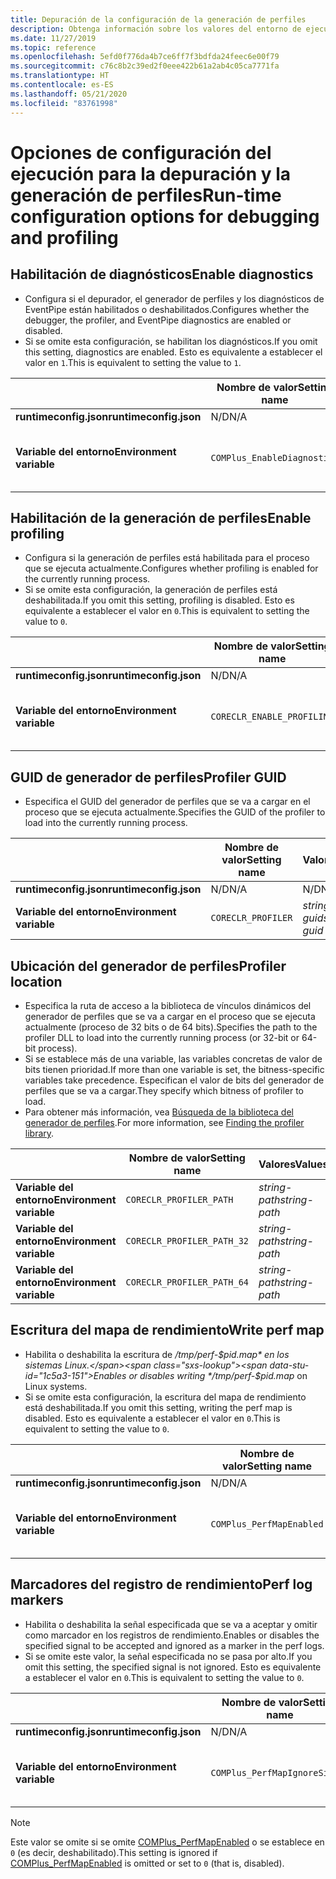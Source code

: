```yaml
---
title: Depuración de la configuración de la generación de perfiles
description: Obtenga información sobre los valores del entorno de ejecución que configuran la depuración y la generación de perfiles para las aplicaciones de .NET Core.
ms.date: 11/27/2019
ms.topic: reference
ms.openlocfilehash: 5efd0f776da4b7ce6ff7f3bdfda24feec6e00f79
ms.sourcegitcommit: c76c8b2c39ed2f0eee422b61a2ab4c05ca7771fa
ms.translationtype: HT
ms.contentlocale: es-ES
ms.lasthandoff: 05/21/2020
ms.locfileid: "83761998"
---
```

# <a name="run-time-configuration-options-for-debugging-and-profiling"></a><span data-ttu-id="1c5a3-103">Opciones de configuración del ejecución para la depuración y la generación de perfiles</span><span class="sxs-lookup"><span data-stu-id="1c5a3-103">Run-time configuration options for debugging and profiling</span></span>

## <a name="enable-diagnostics"></a><span data-ttu-id="1c5a3-104">Habilitación de diagnósticos</span><span class="sxs-lookup"><span data-stu-id="1c5a3-104">Enable diagnostics</span></span>

- <span data-ttu-id="1c5a3-105">Configura si el depurador, el generador de perfiles y los diagnósticos de EventPipe están habilitados o deshabilitados.</span><span class="sxs-lookup"><span data-stu-id="1c5a3-105">Configures whether the debugger, the profiler, and EventPipe diagnostics are enabled or disabled.</span></span>
- <span data-ttu-id="1c5a3-106">Si se omite esta configuración, se habilitan los diagnósticos.</span><span class="sxs-lookup"><span data-stu-id="1c5a3-106">If you omit this setting, diagnostics are enabled.</span></span> <span data-ttu-id="1c5a3-107">Esto es equivalente a establecer el valor en `1`.</span><span class="sxs-lookup"><span data-stu-id="1c5a3-107">This is equivalent to setting the value to `1`.</span></span>

| | <span data-ttu-id="1c5a3-108">Nombre de valor</span><span class="sxs-lookup"><span data-stu-id="1c5a3-108">Setting name</span></span> | <span data-ttu-id="1c5a3-109">Valores</span><span class="sxs-lookup"><span data-stu-id="1c5a3-109">Values</span></span> |
| - | - | - |
| <span data-ttu-id="1c5a3-110">**runtimeconfig.json**</span><span class="sxs-lookup"><span data-stu-id="1c5a3-110">**runtimeconfig.json**</span></span> | <span data-ttu-id="1c5a3-111">N/D</span><span class="sxs-lookup"><span data-stu-id="1c5a3-111">N/A</span></span> | <span data-ttu-id="1c5a3-112">N/D</span><span class="sxs-lookup"><span data-stu-id="1c5a3-112">N/A</span></span> |
| <span data-ttu-id="1c5a3-113">**Variable del entorno**</span><span class="sxs-lookup"><span data-stu-id="1c5a3-113">**Environment variable**</span></span> | `COMPlus_EnableDiagnostics` | <span data-ttu-id="1c5a3-114">`1`: habilitado.</span><span class="sxs-lookup"><span data-stu-id="1c5a3-114">`1` - enabled</span></span><br/><span data-ttu-id="1c5a3-115">`0`: deshabilitado.</span><span class="sxs-lookup"><span data-stu-id="1c5a3-115">`0` - disabled</span></span> |

## <a name="enable-profiling"></a><span data-ttu-id="1c5a3-116">Habilitación de la generación de perfiles</span><span class="sxs-lookup"><span data-stu-id="1c5a3-116">Enable profiling</span></span>

- <span data-ttu-id="1c5a3-117">Configura si la generación de perfiles está habilitada para el proceso que se ejecuta actualmente.</span><span class="sxs-lookup"><span data-stu-id="1c5a3-117">Configures whether profiling is enabled for the currently running process.</span></span>
- <span data-ttu-id="1c5a3-118">Si se omite esta configuración, la generación de perfiles está deshabilitada.</span><span class="sxs-lookup"><span data-stu-id="1c5a3-118">If you omit this setting, profiling is disabled.</span></span> <span data-ttu-id="1c5a3-119">Esto es equivalente a establecer el valor en `0`.</span><span class="sxs-lookup"><span data-stu-id="1c5a3-119">This is equivalent to setting the value to `0`.</span></span>

| | <span data-ttu-id="1c5a3-120">Nombre de valor</span><span class="sxs-lookup"><span data-stu-id="1c5a3-120">Setting name</span></span> | <span data-ttu-id="1c5a3-121">Valores</span><span class="sxs-lookup"><span data-stu-id="1c5a3-121">Values</span></span> |
| - | - | - |
| <span data-ttu-id="1c5a3-122">**runtimeconfig.json**</span><span class="sxs-lookup"><span data-stu-id="1c5a3-122">**runtimeconfig.json**</span></span> | <span data-ttu-id="1c5a3-123">N/D</span><span class="sxs-lookup"><span data-stu-id="1c5a3-123">N/A</span></span> | <span data-ttu-id="1c5a3-124">N/D</span><span class="sxs-lookup"><span data-stu-id="1c5a3-124">N/A</span></span> |
| <span data-ttu-id="1c5a3-125">**Variable del entorno**</span><span class="sxs-lookup"><span data-stu-id="1c5a3-125">**Environment variable**</span></span> | `CORECLR_ENABLE_PROFILING` | <span data-ttu-id="1c5a3-126">`0`: deshabilitado.</span><span class="sxs-lookup"><span data-stu-id="1c5a3-126">`0` - disabled</span></span><br/><span data-ttu-id="1c5a3-127">`1`: habilitado.</span><span class="sxs-lookup"><span data-stu-id="1c5a3-127">`1` - enabled</span></span> |

## <a name="profiler-guid"></a><span data-ttu-id="1c5a3-128">GUID de generador de perfiles</span><span class="sxs-lookup"><span data-stu-id="1c5a3-128">Profiler GUID</span></span>

- <span data-ttu-id="1c5a3-129">Especifica el GUID del generador de perfiles que se va a cargar en el proceso que se ejecuta actualmente.</span><span class="sxs-lookup"><span data-stu-id="1c5a3-129">Specifies the GUID of the profiler to load into the currently running process.</span></span>

| | <span data-ttu-id="1c5a3-130">Nombre de valor</span><span class="sxs-lookup"><span data-stu-id="1c5a3-130">Setting name</span></span> | <span data-ttu-id="1c5a3-131">Valores</span><span class="sxs-lookup"><span data-stu-id="1c5a3-131">Values</span></span> |
| - | - | - |
| <span data-ttu-id="1c5a3-132">**runtimeconfig.json**</span><span class="sxs-lookup"><span data-stu-id="1c5a3-132">**runtimeconfig.json**</span></span> | <span data-ttu-id="1c5a3-133">N/D</span><span class="sxs-lookup"><span data-stu-id="1c5a3-133">N/A</span></span> | <span data-ttu-id="1c5a3-134">N/D</span><span class="sxs-lookup"><span data-stu-id="1c5a3-134">N/A</span></span> |
| <span data-ttu-id="1c5a3-135">**Variable del entorno**</span><span class="sxs-lookup"><span data-stu-id="1c5a3-135">**Environment variable**</span></span> | `CORECLR_PROFILER` | <span data-ttu-id="1c5a3-136">*string-guid*</span><span class="sxs-lookup"><span data-stu-id="1c5a3-136">*string-guid*</span></span> |

## <a name="profiler-location"></a><span data-ttu-id="1c5a3-137">Ubicación del generador de perfiles</span><span class="sxs-lookup"><span data-stu-id="1c5a3-137">Profiler location</span></span>

- <span data-ttu-id="1c5a3-138">Especifica la ruta de acceso a la biblioteca de vínculos dinámicos del generador de perfiles que se va a cargar en el proceso que se ejecuta actualmente (proceso de 32 bits o de 64 bits).</span><span class="sxs-lookup"><span data-stu-id="1c5a3-138">Specifies the path to the profiler DLL to load into the currently running process (or 32-bit or 64-bit process).</span></span>
- <span data-ttu-id="1c5a3-139">Si se establece más de una variable, las variables concretas de valor de bits tienen prioridad.</span><span class="sxs-lookup"><span data-stu-id="1c5a3-139">If more than one variable is set, the bitness-specific variables take precedence.</span></span> <span data-ttu-id="1c5a3-140">Especifican el valor de bits del generador de perfiles que se va a cargar.</span><span class="sxs-lookup"><span data-stu-id="1c5a3-140">They specify which bitness of profiler to load.</span></span>
- <span data-ttu-id="1c5a3-141">Para obtener más información, vea [Búsqueda de la biblioteca del generador de perfiles](https://github.com/dotnet/runtime/blob/master/docs/design/coreclr/profiling/Profiler%20Loading.md).</span><span class="sxs-lookup"><span data-stu-id="1c5a3-141">For more information, see [Finding the profiler library](https://github.com/dotnet/runtime/blob/master/docs/design/coreclr/profiling/Profiler%20Loading.md).</span></span>

| | <span data-ttu-id="1c5a3-142">Nombre de valor</span><span class="sxs-lookup"><span data-stu-id="1c5a3-142">Setting name</span></span> | <span data-ttu-id="1c5a3-143">Valores</span><span class="sxs-lookup"><span data-stu-id="1c5a3-143">Values</span></span> |
| - | - | - |
| <span data-ttu-id="1c5a3-144">**Variable del entorno**</span><span class="sxs-lookup"><span data-stu-id="1c5a3-144">**Environment variable**</span></span> | `CORECLR_PROFILER_PATH` | <span data-ttu-id="1c5a3-145">*string-path*</span><span class="sxs-lookup"><span data-stu-id="1c5a3-145">*string-path*</span></span> |
| <span data-ttu-id="1c5a3-146">**Variable del entorno**</span><span class="sxs-lookup"><span data-stu-id="1c5a3-146">**Environment variable**</span></span> | `CORECLR_PROFILER_PATH_32` | <span data-ttu-id="1c5a3-147">*string-path*</span><span class="sxs-lookup"><span data-stu-id="1c5a3-147">*string-path*</span></span> |
| <span data-ttu-id="1c5a3-148">**Variable del entorno**</span><span class="sxs-lookup"><span data-stu-id="1c5a3-148">**Environment variable**</span></span> | `CORECLR_PROFILER_PATH_64` | <span data-ttu-id="1c5a3-149">*string-path*</span><span class="sxs-lookup"><span data-stu-id="1c5a3-149">*string-path*</span></span> |

## <a name="write-perf-map"></a><span data-ttu-id="1c5a3-150">Escritura del mapa de rendimiento</span><span class="sxs-lookup"><span data-stu-id="1c5a3-150">Write perf map</span></span>

- <span data-ttu-id="1c5a3-151">Habilita o deshabilita la escritura de */tmp/perf-$pid.map* en los sistemas Linux.</span><span class="sxs-lookup"><span data-stu-id="1c5a3-151">Enables or disables writing */tmp/perf-$pid.map* on Linux systems.</span></span>
- <span data-ttu-id="1c5a3-152">Si se omite esta configuración, la escritura del mapa de rendimiento está deshabilitada.</span><span class="sxs-lookup"><span data-stu-id="1c5a3-152">If you omit this setting, writing the perf map is disabled.</span></span> <span data-ttu-id="1c5a3-153">Esto es equivalente a establecer el valor en `0`.</span><span class="sxs-lookup"><span data-stu-id="1c5a3-153">This is equivalent to setting the value to `0`.</span></span>

| | <span data-ttu-id="1c5a3-154">Nombre de valor</span><span class="sxs-lookup"><span data-stu-id="1c5a3-154">Setting name</span></span> | <span data-ttu-id="1c5a3-155">Valores</span><span class="sxs-lookup"><span data-stu-id="1c5a3-155">Values</span></span> |
| - | - | - |
| <span data-ttu-id="1c5a3-156">**runtimeconfig.json**</span><span class="sxs-lookup"><span data-stu-id="1c5a3-156">**runtimeconfig.json**</span></span> | <span data-ttu-id="1c5a3-157">N/D</span><span class="sxs-lookup"><span data-stu-id="1c5a3-157">N/A</span></span> | <span data-ttu-id="1c5a3-158">N/D</span><span class="sxs-lookup"><span data-stu-id="1c5a3-158">N/A</span></span> |
| <span data-ttu-id="1c5a3-159">**Variable del entorno**</span><span class="sxs-lookup"><span data-stu-id="1c5a3-159">**Environment variable**</span></span> | `COMPlus_PerfMapEnabled` | <span data-ttu-id="1c5a3-160">`0`: deshabilitado.</span><span class="sxs-lookup"><span data-stu-id="1c5a3-160">`0` - disabled</span></span><br/><span data-ttu-id="1c5a3-161">`1`: habilitado.</span><span class="sxs-lookup"><span data-stu-id="1c5a3-161">`1` - enabled</span></span> |

## <a name="perf-log-markers"></a><span data-ttu-id="1c5a3-162">Marcadores del registro de rendimiento</span><span class="sxs-lookup"><span data-stu-id="1c5a3-162">Perf log markers</span></span>

- <span data-ttu-id="1c5a3-163">Habilita o deshabilita la señal especificada que se va a aceptar y omitir como marcador en los registros de rendimiento.</span><span class="sxs-lookup"><span data-stu-id="1c5a3-163">Enables or disables the specified signal to be accepted and ignored as a marker in the perf logs.</span></span>
- <span data-ttu-id="1c5a3-164">Si se omite este valor, la señal especificada no se pasa por alto.</span><span class="sxs-lookup"><span data-stu-id="1c5a3-164">If you omit this setting, the specified signal is not ignored.</span></span> <span data-ttu-id="1c5a3-165">Esto es equivalente a establecer el valor en `0`.</span><span class="sxs-lookup"><span data-stu-id="1c5a3-165">This is equivalent to setting the value to `0`.</span></span>

| | <span data-ttu-id="1c5a3-166">Nombre de valor</span><span class="sxs-lookup"><span data-stu-id="1c5a3-166">Setting name</span></span> | <span data-ttu-id="1c5a3-167">Valores</span><span class="sxs-lookup"><span data-stu-id="1c5a3-167">Values</span></span> |
| - | - | - |
| <span data-ttu-id="1c5a3-168">**runtimeconfig.json**</span><span class="sxs-lookup"><span data-stu-id="1c5a3-168">**runtimeconfig.json**</span></span> | <span data-ttu-id="1c5a3-169">N/D</span><span class="sxs-lookup"><span data-stu-id="1c5a3-169">N/A</span></span> | <span data-ttu-id="1c5a3-170">N/D</span><span class="sxs-lookup"><span data-stu-id="1c5a3-170">N/A</span></span> |
| <span data-ttu-id="1c5a3-171">**Variable del entorno**</span><span class="sxs-lookup"><span data-stu-id="1c5a3-171">**Environment variable**</span></span> | `COMPlus_PerfMapIgnoreSignal` | <span data-ttu-id="1c5a3-172">`0`: deshabilitado.</span><span class="sxs-lookup"><span data-stu-id="1c5a3-172">`0` - disabled</span></span><br/><span data-ttu-id="1c5a3-173">`1`: habilitado.</span><span class="sxs-lookup"><span data-stu-id="1c5a3-173">`1` - enabled</span></span> |

> [!NOTE]
> <span data-ttu-id="1c5a3-174">Este valor se omite si se omite [COMPlus_PerfMapEnabled](#write-perf-map) o se establece en `0` (es decir, deshabilitado).</span><span class="sxs-lookup"><span data-stu-id="1c5a3-174">This setting is ignored if [COMPlus_PerfMapEnabled](#write-perf-map) is omitted or set to `0` (that is, disabled).</span></span>
